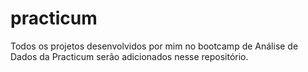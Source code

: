 # practicum
Todos os projetos desenvolvidos por mim no bootcamp de Análise de Dados da Practicum serão adicionados nesse repositório.

